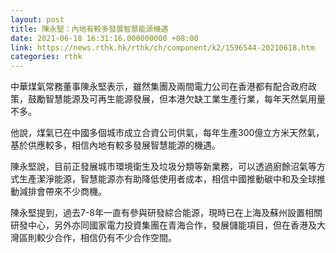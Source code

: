 ```yaml
---
layout: post
title: 陳永堅：內地有較多發展智慧能源機遇
date: 2021-06-18 16:31:16.000000000 +08:00
link: https://news.rthk.hk/rthk/ch/component/k2/1596544-20210618.htm
categories: rthk
---
```


中華煤氣常務董事陳永堅表示，雖然集團及兩間電力公司在香港都有配合政府政策，鼓勵智慧能源及可再生能源發展，但本港欠缺工業生產行業，每年天然氣用量不多。

他說，煤氣已在中國多個城市成立合資公司供氣，每年生產300億立方米天然氣，基於供應較多，相信內地有較多發展智慧能源的機遇。

陳永堅說，目前正發展城市環境衛生及垃圾分類等新業務，可以透過廚餘沼氣等方式生產潔淨能源，智慧能源亦有助降低使用者成本，相信中國推動碳中和及全球推動減排會帶來不少商機。

陳永堅提到，過去7-8年一直有參與研發綜合能源，現時已在上海及蘇州設置相關研發中心，另外亦同國家電力投資集團在青海合作，發展儲能項目，但在香港及大灣區則較少合作，相信仍有不少合作空間。
